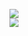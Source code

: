 [![](https://img.shields.io/badge/Made%20With-Github%20Spray-lightgrey.svg?style=for-the-badge&logo=github)](https://github.com/Annihil/github-spray#25949)  
[![](https://i.imgur.com/2DrTn0Z.gif)](https://github.com/Annihil/github-spray)